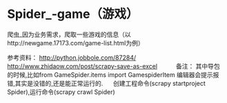 # Spider_-game（游戏）
爬虫_因为业务需求，爬取一些游戏的信息（以http://newgame.17173.com/game-list.html为例）


参考资料： http://python.jobbole.com/87284/
          http://www.zhidaow.com/post/scrapy-save-as-excel
          
备注： 其中导包的时候,比如from GameSpider.items import GamespiderItem 编辑器会提示报错,其实是没错的,还是能正常运行的.
      创建工程命令(scrapy startproject Spider),运行命令(scrapy crawl Spider)

